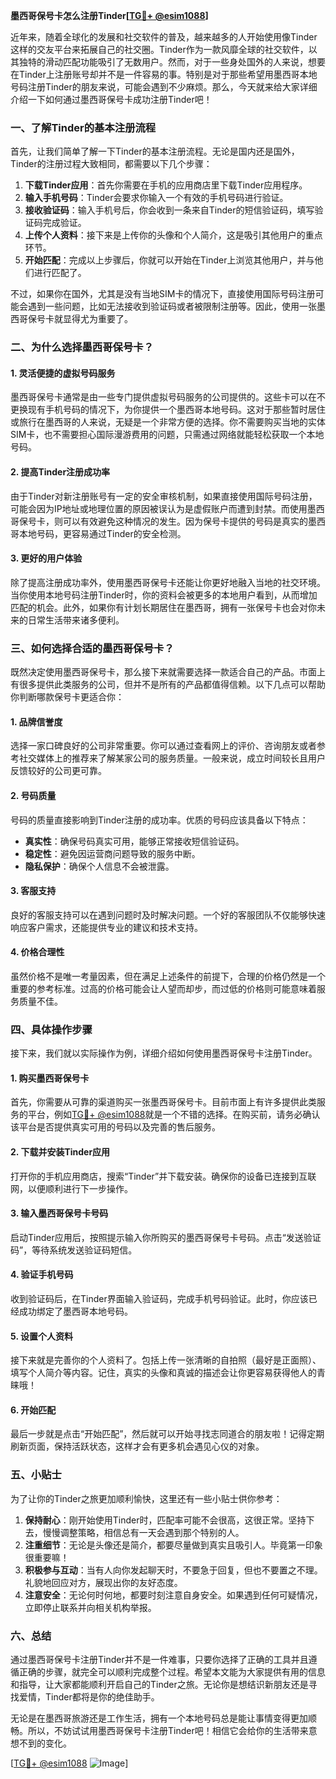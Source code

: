 **墨西哥保号卡怎么注册Tinder[[TG💪+ @esim1088](https://t.me/s/esim1088)]**

近年来，随着全球化的发展和社交软件的普及，越来越多的人开始使用像Tinder这样的交友平台来拓展自己的社交圈。Tinder作为一款风靡全球的社交软件，以其独特的滑动匹配功能吸引了无数用户。然而，对于一些身处国外的人来说，想要在Tinder上注册账号却并不是一件容易的事。特别是对于那些希望用墨西哥本地号码注册Tinder的朋友来说，可能会遇到不少麻烦。那么，今天就来给大家详细介绍一下如何通过墨西哥保号卡成功注册Tinder吧！

### 一、了解Tinder的基本注册流程

首先，让我们简单了解一下Tinder的基本注册流程。无论是国内还是国外，Tinder的注册过程大致相同，都需要以下几个步骤：

1. **下载Tinder应用**：首先你需要在手机的应用商店里下载Tinder应用程序。
2. **输入手机号码**：Tinder会要求你输入一个有效的手机号码进行验证。
3. **接收验证码**：输入手机号后，你会收到一条来自Tinder的短信验证码，填写验证码完成验证。
4. **上传个人资料**：接下来是上传你的头像和个人简介，这是吸引其他用户的重点环节。
5. **开始匹配**：完成以上步骤后，你就可以开始在Tinder上浏览其他用户，并与他们进行匹配了。

不过，如果你在国外，尤其是没有当地SIM卡的情况下，直接使用国际号码注册可能会遇到一些问题，比如无法接收到验证码或者被限制注册等。因此，使用一张墨西哥保号卡就显得尤为重要了。

### 二、为什么选择墨西哥保号卡？

#### 1. 灵活便捷的虚拟号码服务
墨西哥保号卡通常是由一些专门提供虚拟号码服务的公司提供的。这些卡可以在不更换现有手机号码的情况下，为你提供一个墨西哥本地号码。这对于那些暂时居住或旅行在墨西哥的人来说，无疑是一个非常方便的选择。你不需要购买当地的实体SIM卡，也不需要担心国际漫游费用的问题，只需通过网络就能轻松获取一个本地号码。

#### 2. 提高Tinder注册成功率
由于Tinder对新注册账号有一定的安全审核机制，如果直接使用国际号码注册，可能会因为IP地址或地理位置的原因被误认为是虚假账户而遭到封禁。而使用墨西哥保号卡，则可以有效避免这种情况的发生。因为保号卡提供的号码是真实的墨西哥本地号码，更容易通过Tinder的安全检测。

#### 3. 更好的用户体验
除了提高注册成功率外，使用墨西哥保号卡还能让你更好地融入当地的社交环境。当你使用本地号码注册Tinder时，你的资料会被更多的本地用户看到，从而增加匹配的机会。此外，如果你有计划长期居住在墨西哥，拥有一张保号卡也会对你未来的日常生活带来诸多便利。

### 三、如何选择合适的墨西哥保号卡？

既然决定使用墨西哥保号卡，那么接下来就需要选择一款适合自己的产品。市面上有很多提供此类服务的公司，但并不是所有的产品都值得信赖。以下几点可以帮助你判断哪款保号卡更适合你：

#### 1. 品牌信誉度
选择一家口碑良好的公司非常重要。你可以通过查看网上的评价、咨询朋友或者参考社交媒体上的推荐来了解某家公司的服务质量。一般来说，成立时间较长且用户反馈较好的公司更可靠。

#### 2. 号码质量
号码的质量直接影响到Tinder注册的成功率。优质的号码应该具备以下特点：
- **真实性**：确保号码真实可用，能够正常接收短信验证码。
- **稳定性**：避免因运营商问题导致的服务中断。
- **隐私保护**：确保个人信息不会被泄露。

#### 3. 客服支持
良好的客服支持可以在遇到问题时及时解决问题。一个好的客服团队不仅能够快速响应客户需求，还能提供专业的建议和技术支持。

#### 4. 价格合理性
虽然价格不是唯一考量因素，但在满足上述条件的前提下，合理的价格仍然是一个重要的参考标准。过高的价格可能会让人望而却步，而过低的价格则可能意味着服务质量不佳。

### 四、具体操作步骤

接下来，我们就以实际操作为例，详细介绍如何使用墨西哥保号卡注册Tinder。

#### 1. 购买墨西哥保号卡
首先，你需要从可靠的渠道购买一张墨西哥保号卡。目前市面上有许多提供此类服务的平台，例如[TG💪+ @esim1088](https://t.me/s/esim1088)就是一个不错的选择。在购买前，请务必确认该平台是否提供真实可用的号码以及完善的售后服务。

#### 2. 下载并安装Tinder应用
打开你的手机应用商店，搜索“Tinder”并下载安装。确保你的设备已连接到互联网，以便顺利进行下一步操作。

#### 3. 输入墨西哥保号卡号码
启动Tinder应用后，按照提示输入你所购买的墨西哥保号卡号码。点击“发送验证码”，等待系统发送验证码短信。

#### 4. 验证手机号码
收到验证码后，在Tinder界面输入验证码，完成手机号码验证。此时，你应该已经成功绑定了墨西哥本地号码。

#### 5. 设置个人资料
接下来就是完善你的个人资料了。包括上传一张清晰的自拍照（最好是正面照）、填写个人简介等内容。记住，真实的头像和真诚的描述会让你更容易获得他人的青睐哦！

#### 6. 开始匹配
最后一步就是点击“开始匹配”，然后就可以开始寻找志同道合的朋友啦！记得定期刷新页面，保持活跃状态，这样才会有更多机会遇见心仪的对象。

### 五、小贴士

为了让你的Tinder之旅更加顺利愉快，这里还有一些小贴士供你参考：

1. **保持耐心**：刚开始使用Tinder时，匹配率可能不会很高，这很正常。坚持下去，慢慢调整策略，相信总有一天会遇到那个特别的人。
2. **注重细节**：无论是头像还是简介，都要尽量做到真实且吸引人。毕竟第一印象很重要嘛！
3. **积极参与互动**：当有人向你发起聊天时，不要急于回复，但也不要置之不理。礼貌地回应对方，展现出你的友好态度。
4. **注意安全**：无论何时何地，都要时刻注意自身安全。如果遇到任何可疑情况，立即停止联系并向相关机构举报。

### 六、总结

通过墨西哥保号卡注册Tinder并不是一件难事，只要你选择了正确的工具并且遵循正确的步骤，就完全可以顺利完成整个过程。希望本文能为大家提供有用的信息和指导，让大家都能顺利开启自己的Tinder之旅。无论你是想结识新朋友还是寻找爱情，Tinder都将是你的绝佳助手。

无论是在墨西哥旅游还是工作生活，拥有一个本地号码总是能让事情变得更加顺畅。所以，不妨试试用墨西哥保号卡注册Tinder吧！相信它会给你的生活带来意想不到的变化。

[[TG💪+ @esim1088](https://t.me/s/esim1088) ![Image](https://i.postimg.cc/4NQfJmqS/Snipaste-2025-05-13-00-14-12.png)]